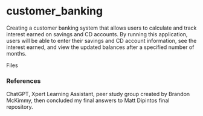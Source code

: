 # customer_banking
Creating a customer banking system that allows users to calculate and track interest earned on savings and CD accounts. By running this application, users will be able to enter their savings and CD account information, see the interest earned, and view the updated balances after a specified number of months.

Files
### References
ChatGPT, Xpert Learning Assistant, peer study group created by Brandon McKimmy, then concluded my final answers to Matt Dipintos final repository. 
